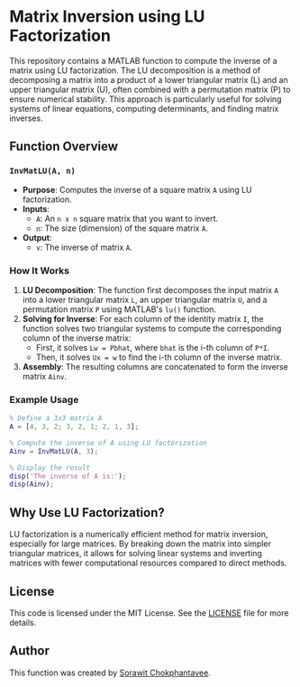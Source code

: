 # Matrix Inversion using LU Factorization

This repository contains a MATLAB function to compute the inverse of a matrix using LU factorization. The LU decomposition is a method of decomposing a matrix into a product of a lower triangular matrix (L) and an upper triangular matrix (U), often combined with a permutation matrix (P) to ensure numerical stability. This approach is particularly useful for solving systems of linear equations, computing determinants, and finding matrix inverses.

## Function Overview

### `InvMatLU(A, n)`

- **Purpose**: Computes the inverse of a square matrix `A` using LU factorization.
- **Inputs**:
  - `A`: An `n x n` square matrix that you want to invert.
  - `n`: The size (dimension) of the square matrix `A`.
- **Output**:
  - `v`: The inverse of matrix `A`.

### How It Works

1. **LU Decomposition**: The function first decomposes the input matrix `A` into a lower triangular matrix `L`, an upper triangular matrix `U`, and a permutation matrix `P` using MATLAB's `lu()` function.
2. **Solving for Inverse**: For each column of the identity matrix `I`, the function solves two triangular systems to compute the corresponding column of the inverse matrix:
   - First, it solves `Lw = Pbhat`, where `bhat` is the i-th column of `P*I`.
   - Then, it solves `Ux = w` to find the i-th column of the inverse matrix.
3. **Assembly**: The resulting columns are concatenated to form the inverse matrix `Ainv`.

### Example Usage

```matlab
% Define a 3x3 matrix A
A = [4, 3, 2; 3, 2, 1; 2, 1, 3];

% Compute the inverse of A using LU factorization
Ainv = InvMatLU(A, 3);

% Display the result
disp('The inverse of A is:');
disp(Ainv);
```

## Why Use LU Factorization?
LU factorization is a numerically efficient method for matrix inversion, especially for large matrices. By breaking down the matrix into simpler triangular matrices, it allows for solving linear systems and inverting matrices with fewer computational resources compared to direct methods.

## License
This code is licensed under the MIT License. See the [LICENSE](LICENSE) file for more details.


## Author
This function was created by [Sorawit Chokphantavee](https://github.com/SorawitChok).
